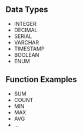 ## Data Types
- INTEGER
- DECIMAL
- SERIAL
- VARCHAR
- TIMESTAMP
- BOOLEAN 
- ENUM

## Function Examples
- SUM
- COUNT
- MIN
- MAX
- AVG
- ...